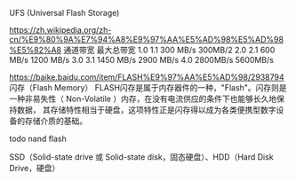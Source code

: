 
UFS (Universal Flash Storage)

https://zh.wikipedia.org/zh-cn/%E9%80%9A%E7%94%A8%E9%97%AA%E5%AD%98%E5%AD%98%E5%82%A8
通道带宽    最大总带宽
1.0 1.1
300 MB/s   300MB/2
2.0 2.1
600 MB/s   1200 MB/s
3.0 3.1
1450 MB/s  2900 MB/s
4.0
2800MB/s   5600MB/s

https://baike.baidu.com/item/FLASH%E9%97%AA%E5%AD%98/2938794
闪存（Flash Memory）
FLASH闪存是属于内存器件的一种，"Flash"。闪存则是一种非易失性（ Non-Volatile ）内存，在没有电流供应的条件下也能够长久地保持数据，
其存储特性相当于硬盘，这项特性正是闪存得以成为各类便携型数字设备的存储介质的基础。

todo nand flash


SSD（Solid-state drive 或 Solid-state disk，固态硬盘）、HDD（Hard Disk Drive，硬盘）